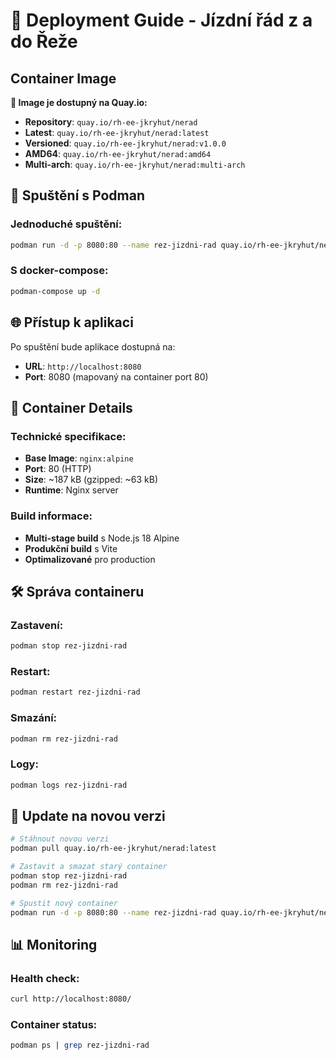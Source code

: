 # 🐳 Deployment Guide - Jízdní řád z a do Řeže

## Container Image

**🎯 Image je dostupný na Quay.io:**
- **Repository**: `quay.io/rh-ee-jkryhut/nerad`
- **Latest**: `quay.io/rh-ee-jkryhut/nerad:latest`
- **Versioned**: `quay.io/rh-ee-jkryhut/nerad:v1.0.0`
- **AMD64**: `quay.io/rh-ee-jkryhut/nerad:amd64`
- **Multi-arch**: `quay.io/rh-ee-jkryhut/nerad:multi-arch`

## 🚀 Spuštění s Podman

### Jednoduché spuštění:
```bash
podman run -d -p 8080:80 --name rez-jizdni-rad quay.io/rh-ee-jkryhut/nerad:latest
```

### S docker-compose:
```bash
podman-compose up -d
```

## 🌐 Přístup k aplikaci

Po spuštění bude aplikace dostupná na:
- **URL**: `http://localhost:8080`
- **Port**: 8080 (mapovaný na container port 80)

## 🔧 Container Details

### Technické specifikace:
- **Base Image**: `nginx:alpine`
- **Port**: 80 (HTTP)
- **Size**: ~187 kB (gzipped: ~63 kB)
- **Runtime**: Nginx server

### Build informace:
- **Multi-stage build** s Node.js 18 Alpine
- **Produkční build** s Vite
- **Optimalizované** pro production

## 🛠️ Správa containeru

### Zastavení:
```bash
podman stop rez-jizdni-rad
```

### Restart:
```bash
podman restart rez-jizdni-rad
```

### Smazání:
```bash
podman rm rez-jizdni-rad
```

### Logy:
```bash
podman logs rez-jizdni-rad
```

## 🔄 Update na novou verzi

```bash
# Stáhnout novou verzi
podman pull quay.io/rh-ee-jkryhut/nerad:latest

# Zastavit a smazat starý container
podman stop rez-jizdni-rad
podman rm rez-jizdni-rad

# Spustit nový container
podman run -d -p 8080:80 --name rez-jizdni-rad quay.io/rh-ee-jkryhut/nerad:latest
```

## 📊 Monitoring

### Health check:
```bash
curl http://localhost:8080/
```

### Container status:
```bash
podman ps | grep rez-jizdni-rad
```
